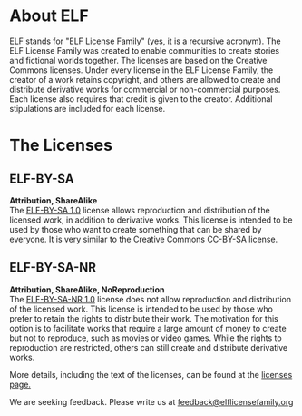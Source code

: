 # About ELF
ELF stands for "ELF License Family" (yes, it is a recursive acronym).
The ELF License Family was created to enable communities to create stories and fictional worlds together.
The licenses are based on the Creative Commons licenses.
Under every license in the ELF License Family, the creator of a work retains copyright, and others are allowed to create and distribute derivative works for commercial or non-commercial purposes.
Each license also requires that credit is given to the creator.
Additional stipulations are included for each license.

# The Licenses
## ELF-BY-SA
**Attribution, ShareAlike**  
The [ELF-BY-SA 1.0](https://elflicensefamily.org/docs/ELF-BY-SA_1.0.pdf) license allows reproduction and distribution of the licensed work, in addition to derivative works.
This license is intended to be used by those who want to create something that can be shared by everyone.
It is very similar to the Creative Commons CC-BY-SA license.

## ELF-BY-SA-NR
**Attribution, ShareAlike, NoReproduction**  
The [ELF-BY-SA-NR 1.0](https://elflicensefamily.org/docs/ELF-BY-SA-NR_1.0.pdf) license does not allow reproduction and distribution of the licensed work.
This license is intended to be used by those who prefer to retain the rights to distribute their work.
The motivation for this option is to facilitate works that require a large amount of money to create but not to reproduce, such as movies or video games.
While the rights to reproduction are restricted, others can still create and distribute derivative works.
  
More details, including the text of the licenses, can be found at the [licenses page.](https://elflicensefamily.org/licenses)
  
We are seeking feedback.  Please write us at <feedback@elflicensefamily.org>
